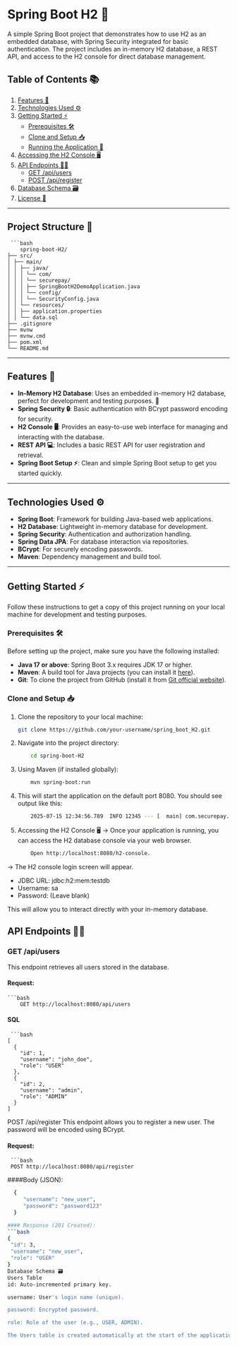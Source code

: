 # **Spring Boot H2  🚀**

A simple Spring Boot project that demonstrates how to use H2 as an embedded database, with Spring Security integrated for basic authentication. The project includes an in-memory H2 database, a REST API, and access to the H2 console for direct database management.

## **Table of Contents 📚**

1. [Features 🌟](#features)
2. [Technologies Used ⚙️](#technologies-used)
3. [Getting Started ⚡](#getting-started)
    - [Prerequisites 🛠](#prerequisites)
    - [Clone and Setup 📥](#clone-and-setup)
    - [Running the Application 🚀](#running-the-application)
4. [Accessing the H2 Console 🖥](#accessing-the-h2-console)
5. [API Endpoints 🧑‍💻](#api-endpoints)
    - [GET /api/users](#get-apiv1users)
    - [POST /api/register](#post-apiv1register)
6. [Database Schema 🗃](#database-schema)
7. [License 📜](#license)

---
## **Project Structure 🌟**
     ```bash
        spring-boot-H2/
    ├── src/
    │ ├── main/
    │ │ ├── java/
    │ │ │ └── com/
    │ │ │ └── securepay/
    │ │ │ ├── SpringBootH2DemoApplication.java
    │ │ │ └── config/
    │ │ │ └── SecurityConfig.java
    │ │ └── resources/
    │ │ ├── application.properties
    │ │ └── data.sql
    ├── .gitignore
    ├── mvnw
    ├── mvnw.cmd
    ├── pom.xml
    └── README.md

---
## **Features 🌟**

- **In-Memory H2 Database**: Uses an embedded in-memory H2 database, perfect for development and testing purposes. 💾
- **Spring Security 🔒**: Basic authentication with BCrypt password encoding for security.
- **H2 Console 🖥**: Provides an easy-to-use web interface for managing and interacting with the database.
- **REST API 💻**: Includes a basic REST API for user registration and retrieval.
- **Spring Boot Setup ⚡**: Clean and simple Spring Boot setup to get you started quickly.

---

## **Technologies Used ⚙️**

- **Spring Boot**: Framework for building Java-based web applications.
- **H2 Database**: Lightweight in-memory database for development.
- **Spring Security**: Authentication and authorization handling.
- **Spring Data JPA**: For database interaction via repositories.
- **BCrypt**: For securely encoding passwords.
- **Maven**: Dependency management and build tool.

---

## **Getting Started ⚡**

Follow these instructions to get a copy of this project running on your local machine for development and testing purposes.

### **Prerequisites 🛠**

Before setting up the project, make sure you have the following installed:

- **Java 17 or above**: Spring Boot 3.x requires JDK 17 or higher.
- **Maven**: A build tool for Java projects (you can install it [here](https://maven.apache.org/install.html)).
- **Git**: To clone the project from GitHub (install it from [Git official website](https://git-scm.com/)).

### **Clone and Setup 📥**

1. Clone the repository to your local machine:
   ```bash
   git clone https://github.com/your-username/spring_boot_H2.git

2. Navigate into the project directory:
   ```bash
       cd spring-boot-H2
3. Using Maven (if installed globally):
   ```bash
       mvn spring-boot:run
4. This will start the application on the default port 8080. You should see output like this:
   ```bash
       2025-07-15 12:34:56.789  INFO 12345 --- [  main] com.securepay.SpringBootH2DemoApplication  : Started SpringBootH2DemoApplication in 3.5 seconds (JVM running for 4.2)
5. Accessing the H2 Console 🖥
-> Once your application is running, you can access the H2 database console via your web browser.
   ```bash
       Open http://localhost:8080/h2-console.

-> The H2 console login screen will appear.

* JDBC URL: jdbc:h2:mem:testdb
* Username: sa
* Password: (Leave blank)

This will allow you to interact directly with your in-memory database.

## API Endpoints 🧑‍💻

### **GET /api/users**

This endpoint retrieves all users stored in the database.

#### Request:
    ```bash
        GET http://localhost:8080/api/users
#### SQL       
     ```bash
    [
      {
        "id": 1,
        "username": "john_doe",
        "role": "USER"
      },
      {
        "id": 2,
        "username": "admin",
        "role": "ADMIN"
      }
    ]

POST /api/register
This endpoint allows you to register a new user. The password will be encoded using BCrypt.

#### Request:
     ```bash
     POST http://localhost:8080/api/register


####Body (JSON):
 ```bash
   {
      "username": "new_user",
      "password": "password123"
   }

#### Response (201 Created):
 ```bash
{
  "id": 3,
  "username": "new_user",
  "role": "USER"
}
Database Schema 🗃
Users Table
id: Auto-incremented primary key.

username: User's login name (unique).

password: Encrypted password.

role: Role of the user (e.g., USER, ADMIN).

The Users table is created automatically at the start of the application using Hibernate DDL.



